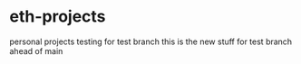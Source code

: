 # eth-projects
personal projects
testing for test branch
this is the new stuff for test branch ahead of main

